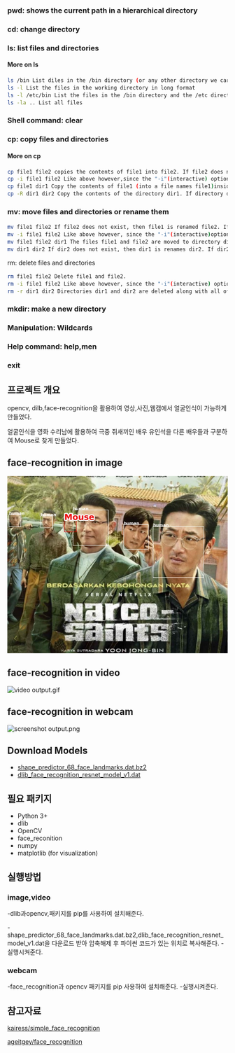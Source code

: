 ### pwd: shows the current path in a hierarchical directory 

### cd: change directory

### ls: list files and directories
#### More on ls

```sh
ls /bin List diles in the /bin directory (or any other directory we care to sperify)
ls -l List the files in the working directory in long format
ls -l /etc/bin List the files in the /bin directory and the /etc directory in long format
ls -la .. List all files
```
### Shell command: clear
### cp: copy files and directories
#### More on  cp
```sh
cp file1 file2 copies the contents of file1 into file2. If file2 does not exist, it is created; otherwise, file2 is silently overwritten with the contents of file1.
cp -i file1 file2 Like above however,since the "-i"(interactive) option is sepcified, if file2 exists, the user is prompted before it is overwritten with the contents of file1.
cp file1 dir1 Copy the contents of file1 (into a file names file1)inside of directory dir1
cp -R dir1 dir2 Copy the contents of the directory dir1. If directory dir2 does not exist, it is created. Otherwise, it creates a directory names dir1 within directory dir2.
```
### mv: move files and directories or rename them
```sh
mv file1 file2 If file2 does not exist, then file1 is renamed file2. If file2 exists, its contents are silently replaced with the contents of file1.
mv -i file1 file2 Like above however, since the "-i"(interactive)option is sepcified, if file2 exists, the user is prompted before it is overwritten with the contents of file1.
mv file1 file2 dir1 The files file1 and file2 are moved to directory dir1. If dir1 does not exists, mv will exit with an error.
mv dir1 dir2 If dir2 does not exist, then dir1 is renames dir2. If dir2 exists, the directory dir1 is moved within directory dir2.
```
rm: delete files and directories
```sh
rm file1 file2 Delete file1 and file2.
rm -i file1 file2 Like above however, since the "-i"(interactive) option is specified, the user is prompted before each file is deleted.
rm -r dir1 dir2 Directories dir1 and dir2 are deleted along with all of their contents.
```
### mkdir: make a new directory
### Manipulation: Wildcards
### Help command: help,men
### exit

## 프로젝트 개요
opencv, dilb,face-recognition을 활용하여 영상,사진,웹캠에서 얼굴인식이 가능하게 만들었다.


얼굴인식을 영화 수리남에 활용하여 극중 쥐새끼인 배우 유인석을 다른 배우들과 구분하여 Mouse로 찾게 만들었다.

## face-recognition in image
![image output.jpeg](https://github.com/standardstone/standardstone/blob/main/image%20output.jpeg)


## face-recognition in video
![video output.gif](https://github.com/standardstone/standardstone/blob/main/video%20output.gif)


## face-recognition in webcam
![screenshot output.png](https://github.com/standardstone/standardstone/blob/main/screenshot%20output.png)


## Download Models
- [shape_predictor_68_face_landmarks.dat.bz2](https://github.com/davisking/dlib-models/raw/master/shape_predictor_68_face_landmarks.dat.bz2)
- [dlib_face_recognition_resnet_model_v1.dat](https://github.com/kairess/simple_face_recognition/raw/master/models/dlib_face_recognition_resnet_model_v1.dat)

## 필요 패키지
- Python 3+
- dlib
- OpenCV
- face_reconition
- numpy
- matplotlib (for visualization)


## 실행방법
### image,video
-dlib과opencv,패키지를 pip를 사용하여 설치해준다.


-shape_predictor_68_face_landmarks.dat.bz2,dlib_face_recognition_resnet_model_v1.dat을 다운로드 받아 압축해제 후 파이썬 코드가 있는 위치로 복사해준다.
-실행시켜준다.

### webcam
-face_recognition과 opencv 패키지를 pip 사용하여 설치해준다.
-실행시켜준다.

## 참고자료 
[kairess/simple_face_recognition](https://github.com/kairess/simple_face_recognition)


 [ageitgey/face_recognition](https://github.com/ageitgey/face_recognition)
